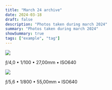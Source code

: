 ```yaml
---
title: "March 24 archive"
date: 2024-03-18
draft: false
description: "Photos taken during march 2024"
summary: "Photos taken during march 2024"
showSummary: true
tags: ["example", "tag"]
---
```


<div class="flex justify-between">
    <div class="half-size mr-3">
        <img class="rounded-md" src="/images/cable-tower.jpg">
        <p class="text-neutral-400 text-center">ƒ/4,0 • 1/100 • 27,00mm • ISO640</p>
    </div>
    <div class="half-size ml-3">
        <img class="rounded-md" src="/images/energy-cables.jpg">
        <p class="text-neutral-400 text-center">ƒ/5,6 • 1/800 • 55,00mm • ISO640</p>
    </div>
</div>
